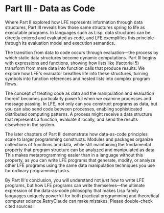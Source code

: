 # Part III - Data as Code

Where Part II explored how LFE represents information through data structures, Part III reveals how those same structures spring to life as executable programs. In languages such as Lisp, data structures can be directly entered and evaluated as code, and LFE exemplifies this principle through its evaluation model and execution semantics.

The transition from data to code occurs through evaluation—the process by which static data structures become dynamic computations. Part III begins with expressions and functions, showing how lists like (factorial 5) transform from mere data into function calls that produce results. We explore how LFE's evaluator breathes life into these structures, turning symbols into function references and nested lists into complex program flows.

The concept of treating code as data and the manipulation and evaluation thereof becomes particularly powerful when we examine processes and message passing. In LFE, not only can you construct programs as data, but you can also send code between processes, enabling sophisticated distributed computing patterns. A process might receive a data structure that represents a function, evaluate it locally, and send the results elsewhere in the system.

The later chapters of Part III demonstrate how data-as-code principles scale to larger programming constructs. Modules and packages organize collections of functions and data, while still maintaining the fundamental property that program structure can be analyzed and manipulated as data. This makes metaprogramming easier than in a language without this property, as you can write LFE programs that generate, modify, or analyze other LFE programs using the same data manipulation techniques you use for ordinary programming tasks.

By Part III's conclusion, you will understand not _just_ how to write LFE programs, but how LFE programs can write themselves—the ultimate expression of the data-as-code philosophy that makes Lisp family languages uniquely powerful for both practical programming and theoretical computer science.RetryClaude can make mistakes. Please double-check cited sources.
